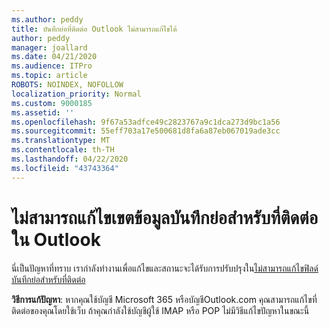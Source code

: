 ```yaml
---
ms.author: peddy
title: บันทึกย่อที่ติดต่อ Outlook ไม่สามารถแก้ไขได้
author: peddy
manager: joallard
ms.date: 04/21/2020
ms.audience: ITPro
ms.topic: article
ROBOTS: NOINDEX, NOFOLLOW
localization_priority: Normal
ms.custom: 9000185
ms.assetid: ''
ms.openlocfilehash: 9f67a53adfce49c2823767a9c1dca273d9bc1a56
ms.sourcegitcommit: 55eff703a17e500681d8fa6a87eb067019ade3cc
ms.translationtype: MT
ms.contentlocale: th-TH
ms.lasthandoff: 04/22/2020
ms.locfileid: "43743364"
---
```

# <a name="cant-edit-the-notes-field-for-a-contact-in-outlook"></a>ไม่สามารถแก้ไขเขตข้อมูลบันทึกย่อสําหรับที่ติดต่อใน Outlook
นี่เป็นปัญหาที่ทราบ เรากําลังทํางานเพื่อแก้ไขและสถานะจะได้รับการปรับปรุงใน[ไม่สามารถแก้ไขฟิลด์บันทึกย่อสําหรับที่ติดต่อ](https://support.office.com/article/fb8394ce-04ce-48b5-bae4-be46f77f10fe)

**วิธีการแก้ปัญหา**: หากคุณใช้บัญชี Microsoft 365 หรือบัญชีOutlook.com คุณสามารถแก้ไขที่ติดต่อของคุณโดยใช้เว็บ ถ้าคุณกําลังใช้บัญชีผู้ใช้ IMAP หรือ POP ไม่มีวิธีแก้ไขปัญหาในขณะนี้